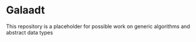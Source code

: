 # Galaadt
This repository is a placeholder for possible work on generic algorithms and abstract data types
